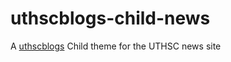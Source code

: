 uthscblogs-child-news
=====================

A [uthscblogs](https://github.com/uthsc/uthscblogs) Child theme for the UTHSC news site
